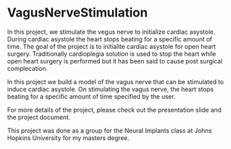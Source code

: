 # VagusNerveStimulation

In this project, we stimulate the vegus nerve to initialize cardiac asystole. During cardiac asystole the heart stops beating for a specific amount of time. The goal of the 
project is to initialite cardiac asystole for open heart surgery. Traditionally cardioplegia solution is used to stop the heart while open heart surgery is performed but it 
has been said to cause post surgical complecation. 

In this project we build a model of the vagus nerve that can be stimulated to induce cardiac asystole. On stimulating the vagus nerve, the heart stops beating for a specific 
amount of time specified by the user. 

For more details of the project, please check out the presentation slide and the project document. 

This project was done as a group for the Neural Implants class at Johns Hopkins University for my masters degree. 
